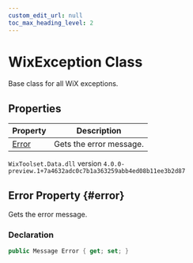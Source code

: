 ```yaml
---
custom_edit_url: null
toc_max_heading_level: 2
---
```

# WixException Class
Base class for all WiX exceptions.
## Properties
| Property | Description |
| ------ | ----------- |
| [Error](#error) | Gets the error message. |
`WixToolset.Data.dll` version `4.0.0-preview.1+7a4632adc0c7b1a363259abb4ed08b11ee3b2d87`
## Error Property {#error}
Gets the error message.
### Declaration
```cs
public Message Error { get; set; } 
```
